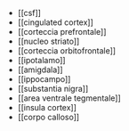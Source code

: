 - [[csf]]
- [[cingulated cortex]]
- [[corteccia prefrontale]]
- [[nucleo striato]]
- [[corteccia orbitofrontale]]
- [[ipotalamo]]
- [[amigdala]]
- [[ippocampo]]
- [[substantia nigra]]
- [[area ventrale tegmentale]]
- [[insula cortex]]
- [[corpo calloso]]